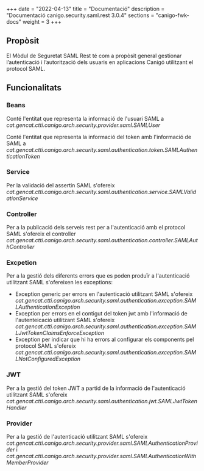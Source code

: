 +++
date        = "2022-04-13"
title       = "Documentació"
description = "Documentació canigo.security.saml.rest 3.0.4"
sections    = "canigo-fwk-docs"
weight      = 3
+++

## Propòsit

El Mòdul de Seguretat SAML Rest té com a propòsit general gestionar l’autenticació i l’autorització dels usuaris en aplicacions Canigó utilitzant el protocol SAML. 

## Funcionalitats

### Beans

Conté l'entitat que representa la informació de l'usuari SAML a *cat.gencat.ctti.canigo.arch.security.provider.saml.SAMLUser*

Conté l'entitat que representa la informació del token amb l'informació de SAML a *cat.gencat.ctti.canigo.arch.security.saml.authentication.token.SAMLAuthenticationToken*

### Service

Per la validació del assertin SAML s'ofereix *cat.gencat.ctti.canigo.arch.security.saml.authentication.service.SAMLValidationService*

### Controller

Per a la publicació dels serveis rest per a l'autenticació amb el protocol SAML s'ofereix el controller *cat.gencat.ctti.canigo.arch.security.saml.authentication.controller.SAMLAuthController*

### Excpetion

Per a la gestió dels diferents errors que es poden produïr a l'autenticació utilitzant SAML s'ofereixen les exceptions:

- Exception generic per errors en l'autenticació utilitzant SAML s'ofereix *cat.gencat.ctti.canigo.arch.security.saml.authentication.exception.SAMLAuthenticationException* 
- Exception per errors en el contigut del token jwt amb l'informació de l'autenteicació utilitzant SAML s'ofereix *cat.gencat.ctti.canigo.arch.security.saml.authentication.exception.SAMLJwtTokenClaimsEnforceException* 
- Exception per indicar que hi ha errors al configurar els components pel protocol SAML s'ofereix *cat.gencat.ctti.canigo.arch.security.saml.authentication.exception.SAMLNotConfiguredException*

### JWT

Per a la gestió del token JWT a partid de la informació de l'autenticació utilitzant SAML s'ofereix *cat.gencat.ctti.canigo.arch.security.saml.authentication.jwt.SAMLJwtTokenHandler*

### Provider

Per a la gestió de l'autenticació utilitzant SAML s'ofereix *cat.gencat.ctti.canigo.arch.security.provider.saml.SAMLAuthenticationProvider* i *cat.gencat.ctti.canigo.arch.security.provider.saml.SAMLAuthenticationWithMemberProvider*
